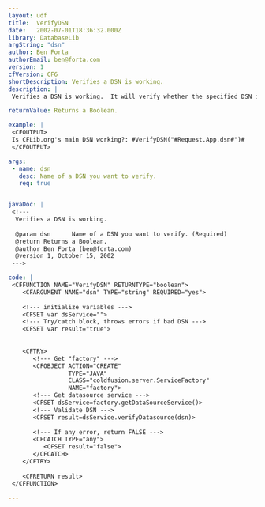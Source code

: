 ```yaml
---
layout: udf
title:  VerifyDSN
date:   2002-07-01T18:36:32.000Z
library: DatabaseLib
argString: "dsn"
author: Ben Forta
authorEmail: ben@forta.com
version: 1
cfVersion: CF6
shortDescription: Verifies a DSN is working.
description: |
 Verifies a DSN is working.  It will verify whether the specified DSN is working, not whether it exists.  This UDF uses the coldfusion.server.ServiceFactory object.

returnValue: Returns a Boolean.

example: |
 <CFOUTPUT>
 Is CFLib.org's main DSN working?: #VerifyDSN("#Request.App.dsn#")#
 </CFOUTPUT>

args:
 - name: dsn
   desc: Name of a DSN you want to verify.
   req: true


javaDoc: |
 <!---
  Verifies a DSN is working.
  
  @param dsn      Name of a DSN you want to verify. (Required)
  @return Returns a Boolean. 
  @author Ben Forta (ben@forta.com) 
  @version 1, October 15, 2002 
 --->

code: |
 <CFFUNCTION NAME="VerifyDSN" RETURNTYPE="boolean">
    <CFARGUMENT NAME="dsn" TYPE="string" REQUIRED="yes">
 
    <!--- initialize variables --->
    <CFSET var dsService="">
    <!--- Try/catch block, throws errors if bad DSN --->
    <CFSET var result="true">
 
 
    <CFTRY>
       <!--- Get "factory" --->
       <CFOBJECT ACTION="CREATE"
                 TYPE="JAVA"
                 CLASS="coldfusion.server.ServiceFactory"
                 NAME="factory">
       <!--- Get datasource service --->
       <CFSET dsService=factory.getDataSourceService()>
       <!--- Validate DSN --->
       <CFSET result=dsService.verifyDatasource(dsn)>
 
       <!--- If any error, return FALSE --->
       <CFCATCH TYPE="any">
          <CFSET result="false">
       </CFCATCH>
    </CFTRY>
 
    <CFRETURN result>
 </CFFUNCTION>

---
```


